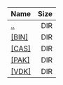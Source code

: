 |Name|Size|
|:---|---:|
|[..](../index.html)|DIR|
|[[BIN]]([BIN]/index.html)|DIR|
|[[CAS]]([CAS]/index.html)|DIR|
|[[PAK]]([PAK]/index.html)|DIR|
|[[VDK]]([VDK]/index.html)|DIR|
